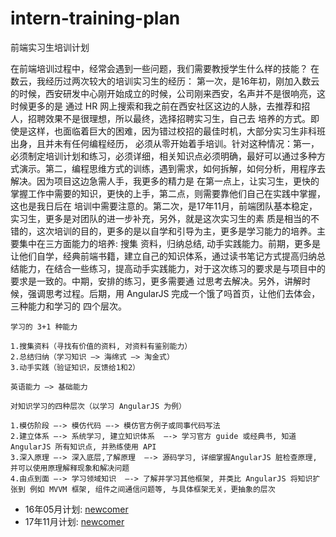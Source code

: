 # intern-training-plan
前端实习生培训计划

在前端培训过程中，经常会遇到一些问题，我们需要教授学生什么样的技能？ 在数云，我经历过两次较大的培训实习生的经历：
第一次，是16年初，刚加入数云的时候，西安研发中心刚开始成立的时候，公司刚来西安，名声并不是很响亮，这时候更多的是
通过 HR 网上搜索和我之前在西安社区这边的人脉，去推荐和招人，招聘效果不是很理想，所以最终，选择招聘实习生，自己去
培养的方式。即使是这样，也面临着巨大的困难，因为错过校招的最佳时机，大部分实习生非科班出身，且并未有任何编程经历，
必须从零开始着手培训。针对这种情况：第一，必须制定培训计划和练习，必须详细，相关知识点必须明确，最好可以通过多种方
式演示。第二，编程思维方式的训练，遇到需求，如何拆解，如何分析，用程序去解决。因为项目这边急需人手，我更多的精力是
在第一点上，让实习生，更快的掌握工作中需要的知识，更快的上手，第二点，则需要靠他们自己在实践中掌握，这也是我日后在
培训中需要注意的。第二次，是17年11月，前端团队基本稳定，实习生，更多是对团队的进一步补充，另外，就是这次实习生的素
质是相当的不错的，这次培训的目的，更多的是以自学和引导为主，更多是学习能力的培养。主要集中在三方面能力的培养: 搜集
资料，归纳总结, 动手实践能力。前期，更多是让他们自学，经典前端书籍，建立自己的知识体系，通过读书笔记方式提高归纳总
结能力，在结合一些练习，提高动手实践能力，对于这次练习的要求是与项目中的要求是一致的。中期，安排的练习，更多需要通
过思考去解决。另外，讲解时候，强调思考过程。后期，用 AngularJS 完成一个饿了吗首页，让他们去体会，三种能力和学习的
四个层次。


```shell
学习的 3+1 种能力

1.搜集资料（寻找有价值的资料, 对资料有鉴别能力） 
2.总结归纳（学习知识 —> 海绵式 —> 淘金式） 
3.动手实践（验证知识，反馈给1和2）
```

```shell
英语能力 —> 基础能力
```

```
对知识学习的四种层次（以学习 AngularJS 为例） 

1.模仿阶段 —-> 模仿代码 —-> 模仿官方例子或同事代码写法 
2.建立体系 —-> 系统学习, 建立知识体系  —-> 学习官方 guide 或经典书, 知道 AngularJS 所有知识点, 并熟练使用 API 
3.深入原理 —-> 深入底层,了解原理  —-> 源码学习, 详细掌握AngularJS 脏检查原理, 并可以使用原理解释现象和解决问题
4.由点到面 —-> 学习领域知识  —-> 了解并学习其他框架, 并类比 AngularJS 将知识扩张到 例如 MVVM 框架, 组件之间通信问题等, 与具体框架无关，更抽象的层次
```

- 16年05月计划: [newcomer](https://github.com/ShuyunXIANFESchool/newcomer)
- 17年11月计划: [newcomer](https://github.com/hjzheng/intern-training-plan/blob/master/%E5%AE%9E%E4%B9%A0%E7%94%9F%E8%83%BD%E5%8A%9B%E5%9F%B9%E8%AE%AD.numbers)
